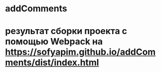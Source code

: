 # addComments
# результат сборки проекта с помощью Webpack на https://sofyapim.github.io/addComments/dist/index.html